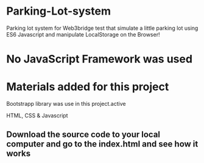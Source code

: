 # Parking-Lot-system
Parking lot system for Web3bridge test that simulate a little parking lot using ES6 Javascript and manipulate LocalStorage on the Browser!


# No JavaScript Framework was used

# Materials added for this project

Bootstrapp library was use in this project.active

HTML, CSS & Javascript

## Download the source code to your local computer and go to the index.html and see how it works
